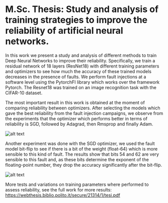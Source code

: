 # M.Sc. Thesis: Study and analysis of training strategies to improve the reliability of artificial neural networks.

In this work we present a study and analysis of different methods to train Deep Neural Networks to improve their reliability. Specifically, we train a residual network of 18 layers (ResNet18) with different training parameters and optimizers to see how much the accuracy of these trained models decreases in the presence of faults. We perform fault injections at a software level using the PytorchFI library which works over the framework Pytorch. The Resnet18 was trained on an image recognition task with the CIFAR-10 dataset.

The most important result in this work is obtained at the moment of comparing reliability between optimizers. After selecting the models which gave the best reliability from the fault injection campaigns, we observe from the experiments that the optimizer which performs better in terms of reliability is SGD, followed by Adagrad, then Rmsprop and finally Adam.

![alt text](https://github.com/gaboceron10/MSc_Thesis_v2/blob/master/optmizer-comparison.png?raw=true)

Another experiment was done with the SGD optimizer, we used the fault model bit-flip to see if there is a bit of the weight (float-64) which is more sensible to this kind of fault.
The results show that bits 54 and 62 are very sensible to this fault and, as these bits determine the exponent of the floating-point number, they drop the accuracy significantly after the bit-flip.


![alt text](https://github.com/gaboceron10/MSc_Thesis_v2/blob/master/bit-flip-fault-injection.png?raw=true)

More tests and variations on training parameters where performed to assess reliability, see the full work for more results:
https://webthesis.biblio.polito.it/secure/21314/1/tesi.pdf
